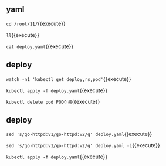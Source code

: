 <br>

## yaml

`cd /root/11/`{{execute}}

`ll`{{execute}}

`cat deploy.yaml`{{execute}}

## deploy

`watch -n1 'kubectl get deploy,rs,pod'`{{execute}}

`kubectl apply -f deploy.yaml`{{execute}}

`kubectl delete pod POD이름`{{execute}}

## deploy

`sed 's/go-httpd:v1/go-httpd:v2/g' deploy.yaml`{{execute}}

`sed 's/go-httpd:v1/go-httpd:v2/g' deploy.yaml -i`{{execute}}

`kubectl apply -f deploy.yaml`{{execute}}
